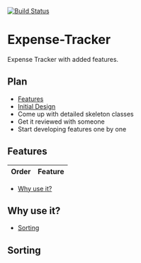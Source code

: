 [![Build Status](https://travis-ci.org/vin0010/Expense-Tracker.svg?branch=master)](https://travis-ci.org/vin0010/Expense-Tracker)
# Expense-Tracker
Expense Tracker with added features.

## Plan
- [Features](#features)
- [Initial Design](#Initial-Design)
- Come up with detailed skeleton classes
- Get it reviewed with someone
- Start developing features one by one

## Features

Order | Feature
------------ | -------------




- [Why use it?](#why-use-it)






## Why use it?


- [Sorting](#sorting)






## Sorting
